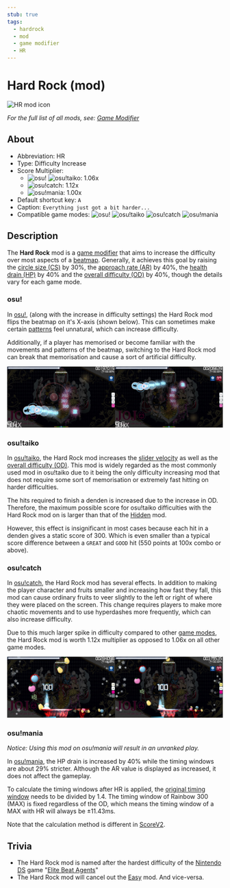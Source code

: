 ```yaml
---
stub: true
tags:
  - hardrock
  - mod
  - game modifier
  - HR
---
```


# Hard Rock (mod)

![HR mod icon](/wiki/shared/mods/HR.png "Hard Rock (HR) mod icon")

*For the full list of all mods, see: [Game Modifier](/wiki/Game_modifier)*

## About

- Abbreviation: HR
- Type: Difficulty Increase
- Score Multiplier:
  - ![][osu!] ![][osu!taiko]: 1.06x
  - ![][osu!catch]: 1.12x
  - ![][osu!mania]: 1.00x
- Default shortcut key: `A`
- Caption: `Everything just got a bit harder...`
- Compatible game modes: ![][osu!] ![][osu!taiko] ![][osu!catch] ![][osu!mania]

## Description

The **Hard Rock** mod is a [game modifier](/wiki/Game_modifier) that aims to increase the difficulty over most aspects of a [beatmap](/wiki/Beatmap). Generally, it achieves this goal by raising the [circle size (CS)](/wiki/Beatmap_Editor/Song_Setup#circle-size) by 30%, the [approach rate (AR)](/wiki/Beatmapping/Approach_rate) by 40%, the [health drain (HP)](/wiki/Beatmapping/Health_drain) by 40% and the [overall difficulty (OD)](/wiki/Beatmap_Editor/Song_Setup#overall-difficulty) by 40%, though the details vary for each game mode.

### osu!

In [osu!](/wiki/Game_mode/osu!), (along with the increase in difficulty settings) the Hard Rock mod flips the beatmap on it's X-axis (shown below). This can sometimes make certain [patterns](/wiki/Beatmap/Pattern) feel unnatural, which can increase difficulty.

Additionally, if a player has memorised or become familiar with the movements and patterns of the beatmap, switching to the Hard Rock mod can break that memorisation and cause a sort of artificial difficulty.

![HR gameplay](img/HR-comparison-osu.jpg "Comparison of a regular play (left) vs a play with the Hard Rock mod enabled (right) in osu!")

### osu!taiko

In [osu!taiko](/wiki/Game_mode/osu!taiko), the Hard Rock mod increases the [slider velocity](/wiki/Hit_object/Slider_velocity) as well as the [overall difficulty (OD)](/wiki/Beatmapping/Overall_difficulty). This mod is widely regarded as the most commonly used mod in osu!taiko due to it being the only difficulty increasing mod that does not require some sort of memorisation or extremely fast hitting on harder difficulties.

The hits required to finish a denden is increased due to the increase in OD. Therefore, the maximum possible score for osu!taiko difficulties with the Hard Rock mod on is larger than that of the [Hidden](/wiki/Game_modifier/Hidden) mod.

However, this effect is insignificant in most cases because each hit in a denden gives a static score of 300. Which is even smaller than a typical score difference between a `GREAT` and `GOOD` hit (550 points at 100x combo or above).

### osu!catch

In [osu!catch](/wiki/Game_mode/osu!catch), the Hard Rock mod has several effects. In addition to making the player character and fruits smaller and increasing how fast they fall, this mod can cause ordinary fruits to veer slightly to the left or right of where they were placed on the screen. This change requires players to make more chaotic movements and to use hyperdashes more frequently, which can also increase difficulty.

Due to this much larger spike in difficulty compared to other [game modes](/wiki/Game_mode), the Hard Rock mod is worth 1.12x multiplier as opposed to 1.06x on all other game modes.

![HR gameplay catch](img/HR-comparison-catch.jpg "Comparison of a regular play (left) vs a play with the Hard Rock mod enabled (right) in osu!catch")

### osu!mania

*Notice: Using this mod on osu!mania will result in an unranked play.*

In [osu!mania](/wiki/Game_mode/osu!mania), the HP drain is increased by 40% while the timing windows are about 29% stricter. Although the AR value is displayed as increased, it does not affect the gameplay.

To calculate the timing windows after HR is applied, the [original timing window](/wiki/Beatmapping/Overall_difficulty) needs to be divided by 1.4. The timing window of Rainbow 300 (MAX) is fixed regardless of the OD, which means the timing window of a MAX with HR will always be ±11.43ms.

Note that the calculation method is different in [ScoreV2](/wiki/Game_modifier/ScoreV2).

## Trivia

- The Hard Rock mod is named after the hardest difficulty of the [Nintendo DS](https://en.wikipedia.org/wiki/Nintendo_DS) game "[Elite Beat Agents](/wiki/iNiS_games)"
- The Hard Rock mod will cancel out the [Easy](/wiki/Game_modifier/Easy) mod. And vice-versa.

[osu!]: /wiki/shared/mode/osu.png "osu!"
[osu!taiko]: /wiki/shared/mode/taiko.png "osu!taiko"
[osu!catch]: /wiki/shared/mode/catch.png "osu!catch"
[osu!mania]: /wiki/shared/mode/mania.png "osu!mania"
